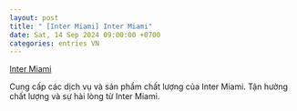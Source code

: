 ```yaml
---
layout: post
title: " [Inter Miami] Inter Miami"
date: Sat, 14 Sep 2024 09:00:00 +0700
categories: entries VN
---
```

[Inter Miami](https://nhidong.org.vn/fru/tjmujerwmn.php)

Cung cấp các dịch vụ và sản phẩm chất lượng của Inter Miami. Tận hưởng chất lượng và sự hài lòng từ Inter Miami.️

